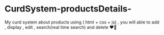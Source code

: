 # CurdSystem-productsDetails-
My curd system about products using ( html + css + js) , you will able to add , display , edit , search(real time search) and delete ❤🥰 
